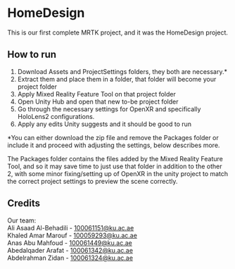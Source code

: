 # HomeDesign
This is our first complete MRTK project, and it was the HomeDesign project.







<h2> How to run </h2>



1) Download Assets and ProjectSettings folders, they both are necessary.*
2) Extract them and place them in a folder, that folder will become your project folder
3) Apply Mixed Reality Feature Tool on that project folder
4) Open Unity Hub and open that new to-be project folder
5) Go through the necessary settings for OpenXR and specifically HoloLens2 configurations.
6) Apply any edits Unity suggests and it should be good to run

*You can either download the zip file and remove the Packages folder or include it and proceed with adjusting the settings, below describes more.

The Packages folder contains the files added by the Mixed Reality Feature Tool, and so it may save time to just use that folder in addition to the other 2, with some minor fixing/setting up of OpenXR in the unity project to match the correct project settings to preview the scene correctly.



<h2> Credits </h2>

Our team:  
Ali Asaad Al-Behadili - 100061151@ku.ac.ae  
Khaled Amar Marouf - 100059293@ku.ac.ae  
Anas Abu Mahfoud - 100061449@ku.ac.ae  
Abedalqader Arafat - 100061342@ku.ac.ae  
Abdelrahman Zidan - 100061324@ku.ac.ae  
